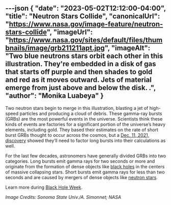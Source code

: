 ---json
{
  "date": "2023-05-02T12:12:00-04:00",
  "title": "Neutron Stars Collide",
  "canonicalUrl": "https://www.nasa.gov/image-feature/neutron-stars-collide",
  "imageUrl": "https://www.nasa.gov/sites/default/files/thumbnails/image/grb211211apt.jpg",
  "imageAlt": "Two blue neutrons stars orbit each other in this illustration. They're embedded in a disk of gas that starts off purple and then shades to gold and red as it moves outward. Jets of material emerge from just above and below the disk. .",
  "author": "Monika Luabeya"
}
---

Two neutron stars begin to merge in this illustration, blasting a jet of high-speed particles and producing a cloud of debris. These gamma-ray bursts (GRBs) are the most powerful events in the universe. Scientists think these kinds of events are factories for a significant portion of the universe’s heavy elements, including gold. They based their estimates on the rate of short burst GRBs thought to occur across the cosmos, but a [Dec. 11, 2021, discovery](https://www.nasa.gov/feature/goddard/2022/nasa-missions-probe-game-changing-cosmic-explosion) showed they’ll need to factor long bursts into their calculations as well.

For the last few decades, astronomers have generally divided GRBs into two categories. Long bursts emit gamma rays for two seconds or more and originate from the formation of dense objects like [black holes](https://universe.nasa.gov/black-holes/basics/) in the centers of massive collapsing stars. Short bursts emit gamma rays for less than two seconds and are caused by mergers of dense objects like [neutron stars](https://universe.nasa.gov/stars/types/#otp_neutron_stars).

Learn more during [Black Hole Week](https://universe.nasa.gov/black-hole-week/overview/).

_Image Credits: Sonoma State Univ./A. Simonnet; NASA_
